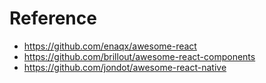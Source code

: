 

# Reference
* https://github.com/enaqx/awesome-react
* https://github.com/brillout/awesome-react-components
* https://github.com/jondot/awesome-react-native